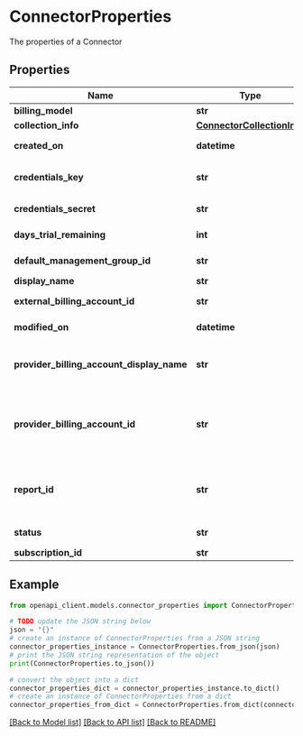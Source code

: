 # ConnectorProperties

The properties of a Connector

## Properties

Name | Type | Description | Notes
------------ | ------------- | ------------- | -------------
**billing_model** | **str** | Connector billing model | [optional] 
**collection_info** | [**ConnectorCollectionInfo**](ConnectorCollectionInfo.md) |  | [optional] 
**created_on** | **datetime** | Connector definition creation datetime | [optional] [readonly] 
**credentials_key** | **str** | Credentials authentication key (eg AWS ARN) | [optional] 
**credentials_secret** | **str** | Credentials secret (eg AWS ExternalId) | [optional] 
**days_trial_remaining** | **int** | Number of days remaining of trial | [optional] [readonly] 
**default_management_group_id** | **str** | Default ManagementGroupId | [optional] 
**display_name** | **str** | Connector DisplayName | [optional] 
**external_billing_account_id** | **str** | Associated ExternalBillingAccountId | [optional] [readonly] 
**modified_on** | **datetime** | Connector last modified datetime | [optional] [readonly] 
**provider_billing_account_display_name** | **str** | The display name of the providerBillingAccountId as defined on the external provider | [optional] [readonly] 
**provider_billing_account_id** | **str** | Connector providerBillingAccountId, determined from credentials (eg AWS Consolidated account number) | [optional] [readonly] 
**report_id** | **str** | Identifying source report. (For AWS this is a CUR report name, defined with Daily and with Resources) | [optional] 
**status** | **str** | Connector status | [optional] [readonly] 
**subscription_id** | **str** | Billing SubscriptionId | [optional] 

## Example

```python
from openapi_client.models.connector_properties import ConnectorProperties

# TODO update the JSON string below
json = "{}"
# create an instance of ConnectorProperties from a JSON string
connector_properties_instance = ConnectorProperties.from_json(json)
# print the JSON string representation of the object
print(ConnectorProperties.to_json())

# convert the object into a dict
connector_properties_dict = connector_properties_instance.to_dict()
# create an instance of ConnectorProperties from a dict
connector_properties_from_dict = ConnectorProperties.from_dict(connector_properties_dict)
```
[[Back to Model list]](../README.md#documentation-for-models) [[Back to API list]](../README.md#documentation-for-api-endpoints) [[Back to README]](../README.md)


